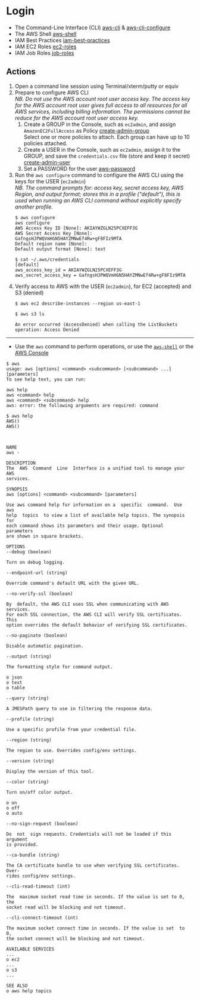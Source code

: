 # Login
* The  Command-Line Interface (CLI) 
[aws-cli](https://aws.amazon.com/cli/) & 
[aws-cli-configure](https://docs.aws.amazon.com/cli/latest/userguide/cli-chap-configure.html)
* The AWS Shell 
[aws-shell](https://github.com/awslabs/aws-shell)
* IAM Best Practices
[iam-best-practices](https://docs.aws.amazon.com/IAM/latest/UserGuide/best-practices.html)
* IAM EC2 Roles [ec2-roles](https://docs.aws.amazon.com/en_pv/AWSEC2/latest/UserGuide/iam-roles-for-amazon-ec2.html)
* IAM Job Roles [job-roles](https://docs.aws.amazon.com/en_pv/IAM/latest/UserGuide/access_policies_job-functions.html)
## Actions
1. Open a command line session using Terminal/xterm/putty or equiv
1. Prepare to configure AWS CLI
   <br><i>NB. Do not use the AWS account root user access key. The access key for the AWS account root user gives full access to all resources for all AWS services, including billing information. The permissions cannot be reduce for the AWS account root user access key.</i>
   1. Create a GROUP in the Console, such as `ec2admin`, and assign `AmazonEC2FullAccess` as Policy [create-admin-group](https://docs.aws.amazon.com/IAM/latest/UserGuide/getting-started_create-admin-group.html)
   <br>Select one or more policies to attach. Each group can have up to 10 policies attached.
   1. Create a USER in the Console, such as `ec2admin`, assign it to the GROUP, and save the `credentials.csv` file (store and keep it secret) [create-admin-user](https://docs.aws.amazon.com/IAM/latest/UserGuide/getting-started_create-admin-group.html)
   1. Set a PASSWORD for the user [aws-password](https://docs.aws.amazon.com/IAM/latest/UserGuide/id_credentials_passwords_admin-change-user.html)
1. Run the `aws configure` command to configure the AWS CLI using the keys for the USER (`ec2admin`)
   <br><i>NB. The command prompts for: access key, secret access key, AWS Region, and output format; stores this in a profile ("default"), this is used when running  an AWS CLI command without explicitly specify another profile.</i>
    ```
    $ aws configure
    aws configure
    AWS Access Key ID [None]: AKIAYWZGLN25PCXEFF3G
    AWS Secret Access Key [None]: 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
    Default region name [None]: 
    Default output format [None]: text

   $ cat ~/.aws/credentials
   [default]
   aws_access_key_id = AKIAYWZGLN25PCXEFF3G
   aws_secret_access_key = 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
    ```
1. Verify access to AWS with the USER (`ec2admin`), for EC2 (accepted) and S3 (denied)
   ```
   $ aws ec2 describe-instances --region us-east-1
   
   $ aws s3 ls
   
   An error occurred (AccessDenied) when calling the ListBuckets operation: Access Denied
   ```
***
* Use the `aws` command to perform operations, or use the [`aws-shell`](https://github.com/awslabs/aws-shell) or the [AWS Console](https://console.aws.amazon.com/)
```
$ aws 
usage: aws [options] <command> <subcommand> [<subcommand> ...] [parameters]
To see help text, you can run:

aws help
aws <command> help
aws <command> <subcommand> help
aws: error: the following arguments are required: command

$ aws help
AWS()                                                                    AWS()



NAME
aws -

DESCRIPTION
The  AWS  Command  Line  Interface is a unified tool to manage your AWS
services.

SYNOPSIS
aws [options] <command> <subcommand> [parameters]

Use aws command help for information on a  specific  command.  Use  aws
help  topics  to view a list of available help topics. The synopsis for
each command shows its parameters and their usage. Optional  parameters
are shown in square brackets.

OPTIONS
--debug (boolean)

Turn on debug logging.

--endpoint-url (string)

Override command's default URL with the given URL.

--no-verify-ssl (boolean)

By  default, the AWS CLI uses SSL when communicating with AWS services.
For each SSL connection, the AWS CLI will verify SSL certificates. This
option overrides the default behavior of verifying SSL certificates.

--no-paginate (boolean)

Disable automatic pagination.

--output (string)

The formatting style for command output.

o json
o text
o table

--query (string)

A JMESPath query to use in filtering the response data.

--profile (string)

Use a specific profile from your credential file.

--region (string)

The region to use. Overrides config/env settings.

--version (string)

Display the version of this tool.

--color (string)

Turn on/off color output.

o on
o off
o auto

--no-sign-request (boolean)

Do  not  sign requests. Credentials will not be loaded if this argument
is provided.

--ca-bundle (string)

The CA certificate bundle to use when verifying SSL certificates. Over-
rides config/env settings.

--cli-read-timeout (int)

The  maximum socket read time in seconds. If the value is set to 0, the
socket read will be blocking and not timeout.

--cli-connect-timeout (int)

The maximum socket connect time in seconds. If the value is set  to  0,
the socket connect will be blocking and not timeout.

AVAILABLE SERVICES
...
o ec2
...
o s3
...

SEE ALSO
o aws help topics
```
